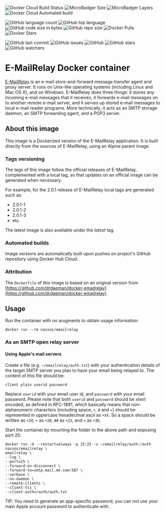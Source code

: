 ![Docker Cloud Build Status](https://img.shields.io/docker/cloud/build/nassos/emailrelay)
![MicroBadger Size](https://img.shields.io/microbadger/image-size/nassos/emailrelay)
![MicroBadger Layers](https://img.shields.io/microbadger/layers/nassos/emailrelay)
![Docker Cloud Automated build](https://img.shields.io/docker/cloud/automated/nassos/emailrelay)

![GitHub language count](https://img.shields.io/github/languages/count/nmichas/emailrelay)
![GitHub top language](https://img.shields.io/github/languages/top/nmichas/emailrelay)
![GitHub code size in bytes](https://img.shields.io/github/languages/code-size/nmichas/emailrelay)
![GitHub repo size](https://img.shields.io/github/repo-size/nmichas/emailrelay)
![Docker Pulls](https://img.shields.io/docker/pulls/nassos/emailrelay)
![Docker Stars](https://img.shields.io/docker/stars/nassos/emailrelay)

![GitHub last commit](https://img.shields.io/github/last-commit/nmichas/emailrelay)
![GitHub issues](https://img.shields.io/github/issues/nmichas/emailrelay)
![GitHub](https://img.shields.io/github/license/nmichas/emailrelay)
![GitHub stars](https://img.shields.io/github/stars/nmichas/emailrelay?style=social)
![GitHub watchers](https://img.shields.io/github/watchers/nmichas/emailrelay?style=social)


# E-MailRelay Docker container

[E-MailRelay](http://emailrelay.sourceforge.net) is an e-mail store-and-forward message transfer agent and proxy server. It runs on Unix-like operating systems (including Linux and Mac OS X), and on Windows.
E-MailRelay does three things: it stores any incoming e-mail messages that it receives, it forwards e-mail messages on to another remote e-mail server, and it serves up stored e-mail messages to local e-mail reader programs. More technically, it acts as an SMTP storage daemon, an SMTP forwarding agent, and a POP3 server.

## About this image

This image is a Dockerized version of the E-MailRelay application. It is built directly from the sources
of E-MailRelay, using an Alpine parent image.

### Tags versioning

The tags of this image follow the official releases of E-MailRelay,
complemented with a local tag, so that updates on an official image
can be generated when necessary.

For example, for the 2.0.1 release of E-MailRelay local tags are generated
such as: 
- 2.0.1-1 
- 2.0.1-2 
- 2.0.1-3 
- etc.

The latest image is also available under the _latest_ tag.

### Automated builds

Image versions are automatically built upon pushes on project's GitHub repository
using Docker Hub Cloud.

### Attribution

The `Dockerfile` of this image is based on an original version from
[https://github.com/drdaeman/docker-emailrelay](https://github.com/drdaeman/docker-emailrelay).

## Usage
Run the container with no arugments to obtain usage information:

`docker run --rm nassos/emailrelay`

### As an SMTP open relay server
#### Using Apple's mail servers
Create a file (e.g. `~/emailrelay/auth.txt`) with your authentication details of the target SMTP server you plan to have your
email being relayed to. The content of this file should be:
```
client plain userid password
```
Replace `userid` with your email user id, and `password` with your email password. Please note that
both `userid` and
`password` should be xtext encoded, as defined in RFC-1891, which basically means that non-alphanumeric
characters (including space, `+`, `#` and `=`) should be represented in uppercase hexadecimal
ascii as `+XX`. So a space should be written as `+20`, `+` as `+2B`, `##` as `+23`, and `=` as `+3D`.

Start the container by mounting the folder to the above path and exposing port 25:
```
docker run -d --restart=always -p 25:25 -v ~/emailrelay/auth:/auth nassos/emailrelay \
emailrelay \
--log \
--port=25 \
--forward-on-disconnect \
--forward-to=smtp.mail.me.com:587 \
--verbose \
--no-daemon \
--remote-clients \
--client-tls \
--client-auth=/auth/auth.txt
```

TIP: You need to generate an app-specific password, you can not use your main Apple account password to authenticate with.